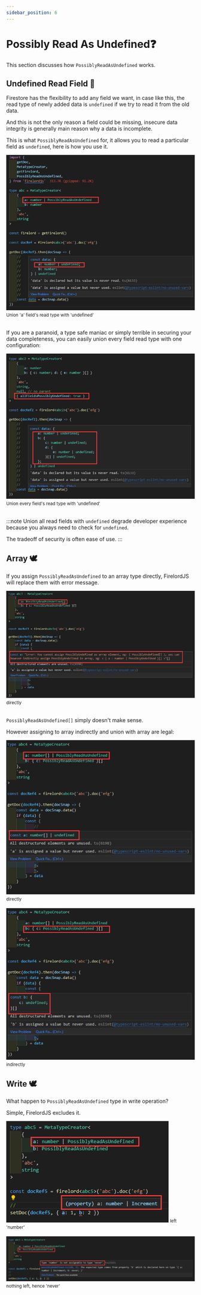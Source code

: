 ```yaml
---
sidebar_position: 6
---
```


# Possibly Read As Undefined❓

This section discusses how `PossiblyReadAsUndefined` works.

## Undefined Read Field 🦜

Firestore has the flexibility to add any field we want, in case like this, the read type of newly added data is `undefined` if we try to read it from the old data.

And this is not the only reason a field could be missing, insecure data integrity is generally main reason why a data is incomplete.

This is what `PossiblyReadAsUndefined` for, it allows you to read a particular field as `undefined`, here is how you use it.

<div  style={{ display:'flex', flexDirection:"column", alignItems:'center' }}>
        <img src='https://github.com/tylim88/FirelordJSDoc/blob/main/static/img/possiblyReadAsUndefined1.png?raw=true' />
        <small>Union 'a' field's read type with 'undefined'</small>
</div>
<br/>

If you are a paranoid, a type safe maniac or simply terrible in securing your data completeness, you can easily union every field read type with one configuration:

<div  style={{ display:'flex', flexDirection:"column", alignItems:'center' }}>
        <img src='https://github.com/tylim88/FirelordJSDoc/blob/main/static/img/possiblyReadAsUndefined2.png?raw=true' />
        <small>Union every field's read type with 'undefined'</small>
</div>
<br/>

:::note
Union all read fields with `undefined` degrade developer experience because you always need to check for `undefined`.

The tradeoff of security is often ease of use.
:::

## Array 🕊️

If you assign `PossiblyReadAsUndefined` to an array type directly, FirelordJS will replace them with error message.

<div style={{ display:'flex', flexDirection:"column", alignItems:'center' }}>
    <img src='https://github.com/tylim88/FirelordJSDoc/blob/main/static/img/possiblyReadAsUndefined3.png?raw=true' />
    <small>directly</small>
</div>

<br/>

`PossiblyReadAsUndefined[]` simply doesn't make sense.

However assigning to array indirectly and union with array are legal:

<div style={{ display:'flex', flexDirection:"column", alignItems:'center' }}>
    <img src='https://github.com/tylim88/FirelordJSDoc/blob/main/static/img/possiblyReadAsUndefined4.png?raw=true' />
    <small>directly</small>
</div>
<br/>
<div style={{ display:'flex', flexDirection:"column", alignItems:'center' }}>
    <img src='https://github.com/tylim88/FirelordJSDoc/blob/main/static/img/possiblyReadAsUndefined5.png?raw=true' />
    <small>indirectly</small>
</div>

## Write 🕊️

What happen to `PossiblyReadAsUndefined` type in write operation?

Simple, FirelordJS excludes it.

<div style={{ display:'flex', flexDirection:"column", alignItems:'center' }}>
    <img src='https://github.com/tylim88/FirelordJSDoc/blob/main/static/img/possiblyReadAsUndefined6.png?raw=true' />
    <small>left 'number' </small>
</div>
<br/>
<div style={{ display:'flex', flexDirection:"column", alignItems:'center' }}>
    <img src='https://github.com/tylim88/FirelordJSDoc/blob/main/static/img/possiblyReadAsUndefined7.png?raw=true' />
    <small>nothing left, hence 'never'</small>
</div>

